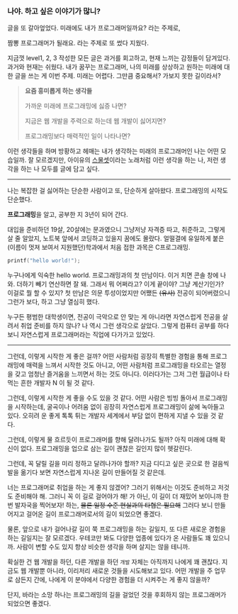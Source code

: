 ### 나야. 하고 싶은 이야기가 많니?

글을 또 갈아엎었다.
미래에도 내가 프로그래머일까요? 라는 주제로,

짬뽕 프로그래머가 될래요. 라는 주제로 또 썼다 지웠다.

지금껏 level1, 2, 3 작성한 모든 글은 과거를 회고하고, 현재 느끼는 감정들이 담겨있다.
과거와 현재는 쉬웠다.
내가 꿈꾸는 프로그래머, 나의 미래를 상상하고 원하는 미래에 대한 글을 쓰는 게 이번 주제.
미래는 어렵다. 그만큼 중요해서? 가보지 못한 길이라서?  
  

> **요즘 흥미롭게 하는 생각들** 
>
> 가까운 미래에 프로그래밍에 싫증 나면? 
>
> 지금은 웹 개발을 주력으로 하는데 웹 개발이 싫어지면?
>
> 프로그래밍보다 매력적인 일이 나타나면?

이런 생각들을 하며 방황하고 헤매는 내가 생각하는 미래의 프로그래머인 나는 어떤 모습일까. 
잘 모르겠지만,
아이유의 [스물셋](https://www.youtube.com/watch?v=42Gtm4-Ax2U)이라는 노래처럼 이런 생각을 하는 나, 저런 생각을 하는 나 모두를 글에 담고 싶다.

---

나는 복잡한 걸 싫어하는 단순한 사람이고 또, 단순하게 살아왔다. 프로그래밍의 시작도 단순했다.


**프로그래밍**을 알고, 공부한 지 3년이 되어 간다.

대입을 준비하던 19살, 20살에는 문과였으니 그냥저냥 자격증 따고, 취준하고, 그렇게 살 줄 알았지, 노트북 앞에서 코딩하고 있을지 꿈에도 몰랐다.
얼떨결에 유일하게 붙은 (이름이 멋져 보여서 지원했던)학과에서 처음 접한 과목은 C프로그래밍.

```c
printf("hello world!");
```

누구나에게 익숙한 hello world. 프로그래밍과의 첫 만남이다.
이거 치면 콘솔 창에 나와. 더하기 빼기 연산하면 잘 돼. 그래서 뭐 어쩌라고? 이게 끝이야? 그냥 계산기인가? 이걸로 뭘 할 수 있지?
첫 만남은 의문 투성이었지만 어쨌든 ~~(유사)~~ 전공이 되어버렸으니 그런가 보다, 하고 그냥 열심히 했다.

누구든 평범한 대학생이면, 전공이 극악으로 안 맞는 게 아니라면 자연스럽게 전공을 살려서 취업 준비를 하지 않나? 나 역시 그런 생각으로 살았다. 그렇게 컴퓨터 공부를 하다 보니 자연스럽게 프로그래머라는 직업에 다가가고 있었다. 

---

그런데, 이렇게 시작한 게 좋은 걸까?
어떤 사람처럼 굉장히 특별한 경험을 통해 프로그래밍에 매력을 느껴서 시작한 것도 아니고,
어떤 사람처럼 프로그래밍을 타오르는 열정을 갖고 엄청난 즐거움을 느끼면서 하는 것도 아니다.
이러다가는 그저 그런 월급이나 타먹는 흔한 개발자 N 이 될 것 같다.

그런데, 이렇게 시작한 게 좋을 수도 있을 것 같다.
어떤 사람은 빙빙 돌아서 프로그래밍을 시작하는데,
굴곡이나 어려움 없이 굉장히 자연스럽게 프로그래밍이 삶에 녹아들고 있다.
오히려 운 좋게 톡톡 튀는 개발자 세계에서 부담 없이 편하게 지낼 수 있을 것 같다.

그런데, 이렇게 물 흐르듯이 프로그래머를 향해 달려나가도 될까?
아직 미래에 대해 확신이 없다. 프로그래밍을 업으로 삼는 길이 괜찮은 길인지 많이 헷갈린다.

그런데, 꼭 달릴 길을 미리 정하고 달려나가야 할까?
지금 디디고 싶은 곳으로 한 걸음씩 발을 옮기다 보면 자연스럽게 지나온 길이 만들어질 것 같은데.

너는 프로그래머로 취업을 하는 게 좋지 않겠어? 그러기 위해서는 이것도 준비하고 저것도 준비해야 해. 그러니 꼭 이 길로 걸어야가 해!
가 아닌,
이 길이 더 재밌어 보이니까 한번 발자국을 찍어보자!
하는, ~~물론 일정 수준 현실과의 타협은 필요해~~
그러다 보니 만들어지고 걸어온 길이 프로그래머로서의 길이 되었으면 좋겠다.


물론, 앞으로 내가 걸어나갈 길이 쭉 프로그래밍을 하는 길일지, 또 다른 새로운 경험을 하는 길일지는 잘 모르겠다.
우테코만 봐도 다양한 업종에 있다가 온 사람들도 꽤 있으니까.
사람이 변할 수도 있지 항상 비슷한 생각을 하며 살지는 않을 테니까.

확실한 건 웹 개발을 하던, 다른 개발을 하던 `개발` 자체는 아직까지 나에게 꽤 괜찮다.
지금도 웹 개발뿐 아니라, 이리저리 새로운 것들을 시도해보고 있다.
어떤 개발을 주 업무로 삼든지 간에, 나에게 이 분야에서 다양한 경험을 더 시켜주는 게 좋지 않을까?

단지, 바라는 소망 하나는 프로그래밍의 길을 걸었던 것을 후회하지 않는 프로그래머가 되었으면 좋겠다.
